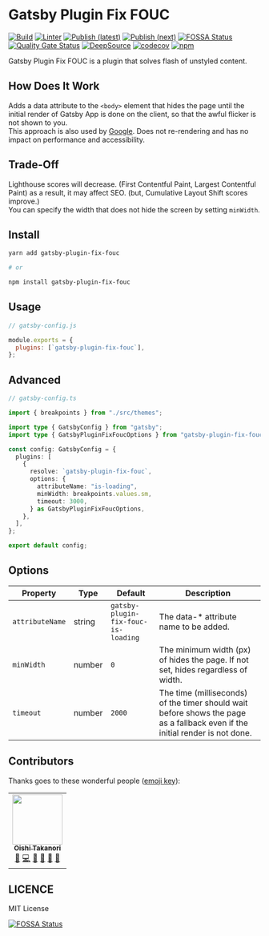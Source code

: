 # Gatsby Plugin Fix FOUC

[![Build](https://github.com/bicstone/gatsby-plugin-fix-fouc/actions/workflows/ci.yml/badge.svg)](https://github.com/bicstone/gatsby-plugin-fix-fouc/actions/workflows/ci.yml)
[![Linter](https://github.com/bicstone/gatsby-plugin-fix-fouc/actions/workflows/linter.yml/badge.svg)](https://github.com/bicstone/gatsby-plugin-fix-fouc/actions/workflows/linter.yml)
[![Publish (latest)](https://github.com/bicstone/gatsby-plugin-fix-fouc/actions/workflows/publish-latest.yml/badge.svg)](https://github.com/bicstone/gatsby-plugin-fix-fouc/actions/workflows/publish-latest.yml)
[![Publish (next)](https://github.com/bicstone/gatsby-plugin-fix-fouc/actions/workflows/publish-next.yml/badge.svg)](https://github.com/bicstone/gatsby-plugin-fix-fouc/actions/workflows/publish-next.yml)
[![FOSSA Status](https://app.fossa.com/api/projects/git%2Bgithub.com%2Fbicstone%2Fgatsby-plugin-fix-fouc.svg?type=shield)](https://app.fossa.com/projects/git%2Bgithub.com%2Fbicstone%2Fgatsby-plugin-fix-fouc?ref=badge_shield)
[![Quality Gate Status](https://sonarcloud.io/api/project_badges/measure?project=bicstone_gatsby-plugin-fix-fouc&metric=alert_status)](https://sonarcloud.io/summary/new_code?id=bicstone_gatsby-plugin-fix-fouc)
[![DeepSource](https://deepsource.io/gh/bicstone/gatsby-plugin-fix-fouc.svg/?label=active+issues&token=o00wTEndphJPK3wZIrU6C0OZ)](https://deepsource.io/gh/bicstone/gatsby-plugin-fix-fouc/?ref=repository-badge)
[![codecov](https://codecov.io/gh/bicstone/gatsby-plugin-fix-fouc/branch/main/graph/badge.svg?token=ACW4cNAmjT)](https://codecov.io/gh/bicstone/gatsby-plugin-fix-fouc)
[![npm](https://img.shields.io/npm/dm/@bicstone/gatsby-plugin-fix-fouc.svg?&logo=npm)](https://www.npmjs.com/package/@bicstone/gatsby-plugin-fix-fouc)

Gatsby Plugin Fix FOUC is a plugin that solves flash of unstyled content.

## How Does It Work

Adds a data attribute to the `<body>` element that hides the page until the initial render of Gatsby App is done on the client, so that the awful flicker is not shown to you.  
This approach is also used by [Google](https://developers.google.com/optimize/). Does not re-rendering and has no impact on performance and accessibility.

## Trade-Off

Lighthouse scores will decrease. (First Contentful Paint, Largest Contentful Paint) as a result, it may affect SEO. (but, Cumulative Layout Shift scores improve.)  
You can specify the width that does not hide the screen by setting `minWidth`.

## Install

```bash
yarn add gatsby-plugin-fix-fouc

# or

npm install gatsby-plugin-fix-fouc
```

## Usage

```js
// gatsby-config.js

module.exports = {
  plugins: [`gatsby-plugin-fix-fouc`],
};
```

## Advanced

```ts
// gatsby-config.ts

import { breakpoints } from "./src/themes";

import type { GatsbyConfig } from "gatsby";
import type { GatsbyPluginFixFoucOptions } from "gatsby-plugin-fix-fouc";

const config: GatsbyConfig = {
  plugins: [
    {
      resolve: `gatsby-plugin-fix-fouc`,
      options: {
        attributeName: "is-loading",
        minWidth: breakpoints.values.sm,
        timeout: 3000,
      } as GatsbyPluginFixFoucOptions,
    },
  ],
};

export default config;
```

## Options

| Property        | Type   | Default                             | Description                                                                                                                  |
| --------------- | ------ | ----------------------------------- | ---------------------------------------------------------------------------------------------------------------------------- |
| `attributeName` | string | `gatsby-plugin-fix-fouc-is-loading` | The data-\* attribute name to be added.                                                                                      |
| `minWidth`      | number | `0`                                 | The minimum width (px) of hides the page. If not set, hides regardless of width.                                             |
| `timeout`       | number | `2000`                              | The time (milliseconds) of the timer should wait before shows the page as a fallback even if the initial render is not done. |

## Contributors

Thanks goes to these wonderful people ([emoji key](https://allcontributors.org/docs/en/emoji-key)):

<!-- ALL-CONTRIBUTORS-LIST:START - Do not remove or modify this section -->
<!-- prettier-ignore-start -->
<!-- markdownlint-disable -->
<table>
  <tr>
    <td align="center"><a href="https://bicstone.me/"><img src="https://avatars.githubusercontent.com/u/47806818?v=4?s=100" width="100px;" alt=""/><br /><sub><b>Oishi Takanori</b></sub></a><br /><a href="#ideas-bicstone" title="Ideas, Planning, & Feedback">🤔</a> <a href="https://github.com/bicstone/gatsby-plugin-fix-fouc/commits?author=bicstone" title="Code">💻</a> <a href="#maintenance-bicstone" title="Maintenance">🚧</a> <a href="#question-bicstone" title="Answering Questions">💬</a> <a href="https://github.com/bicstone/gatsby-plugin-fix-fouc/commits?author=bicstone" title="Documentation">📖</a> <a href="https://github.com/bicstone/gatsby-plugin-fix-fouc/pulls?q=is%3Apr+reviewed-by%3Abicstone" title="Reviewed Pull Requests">👀</a></td>
  </tr>
</table>

<!-- markdownlint-restore -->
<!-- prettier-ignore-end -->

<!-- ALL-CONTRIBUTORS-LIST:END -->

## LICENCE

MIT License

[![FOSSA Status](https://app.fossa.com/api/projects/git%2Bgithub.com%2Fbicstone%2Fgatsby-plugin-fix-fouc.svg?type=large)](https://app.fossa.com/projects/git%2Bgithub.com%2Fbicstone%2Fgatsby-plugin-fix-fouc?ref=badge_large)
